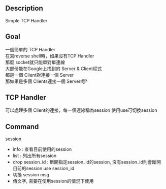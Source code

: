## Description
Simple TCP Handler

## Goal
一個簡單的 TCP Handler\
在寫reverse shell時，如果沒有TCP Handler\
那麼 socket就只能單對單連線\
大部份能在Google上找到的 Server & Client程式\
都是一個 Client對連接一個 Server\
那如果是多個 Clients連接一個 Server呢?

## TCP Handler
可以處理多個 Client的連接，每一個連線稱為session
使用use可切換session

## Command
session
- info : 查看目前使用的session
- list : 列出所有session
- drop session_id : 斷開指定session_id的session, 沒有session_id則會斷開目前的session
use session_id
- 切換 session
msg
- 傳文字, 需要在使用session的情況下使用
